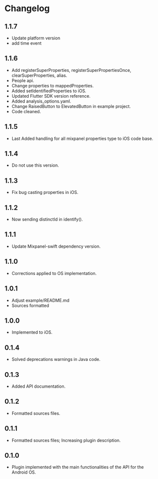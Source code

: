 # Changelog

## 1.1.7

* Update platform version
* add time event

## 1.1.6

* Add registerSuperProperties, registerSuperPropertiesOnce, clearSuperProperties, alias.
* People api.
* Change properties to mappedProperties.
* Added setIdentifiedProperties to iOS.
* Updated Flutter SDK version reference.
* Added analysis_options.yaml.
* Change RaisedButton to ElevatedButton in example project.
* Code cleaned.

## 1.1.5

* Last Added handling for all mixpanel properties type to iOS code base.

## 1.1.4

* Do not use this version.

## 1.1.3

* Fix bug casting properties in iOS.

## 1.1.2

* Now sending distinctId in identify().

## 1.1.1

* Update Mixpanel-swift dependency version.

## 1.1.0

* Corrections applied to OS implementation.

## 1.0.1

* Adjust example/README.md
* Sources formatted

## 1.0.0

* Implemented to iOS.

## 0.1.4

* Solved deprecations warnings in Java code.

## 0.1.3

* Added API documentation.

## 0.1.2

* Formatted sources files.

## 0.1.1

* Formatted sources files; Increasing plugin description.

## 0.1.0

* Plugin implemented with the main functionalities of the API for the Android OS.
